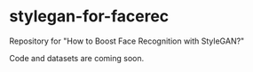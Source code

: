 # stylegan-for-facerec
Repository for "How to Boost Face Recognition with StyleGAN?"

Code and datasets are coming soon.
